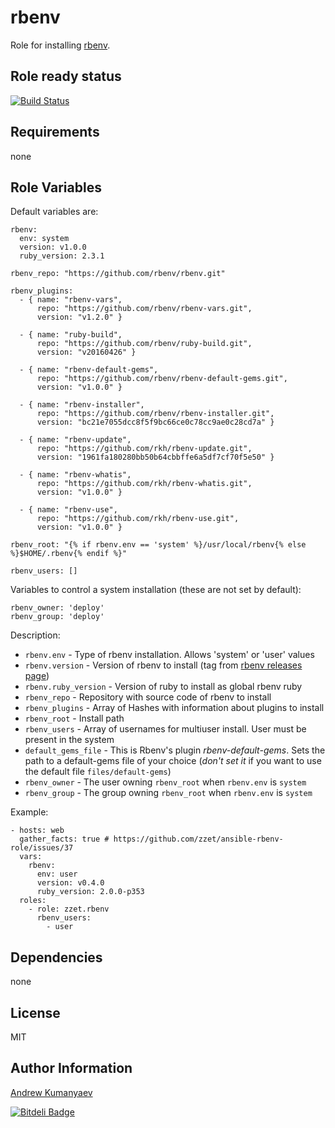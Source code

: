 rbenv
========

Role for installing [rbenv](https://github.com/sstephenson/rbenv).

Role ready status
------------

[![Build Status](https://travis-ci.org/zzet/ansible-rbenv-role.png?branch=master)](https://travis-ci.org/zzet/ansible-rbenv-role)

Requirements
------------

none

Role Variables
--------------

Default variables are:

    rbenv:
      env: system
      version: v1.0.0
      ruby_version: 2.3.1

    rbenv_repo: "https://github.com/rbenv/rbenv.git"

    rbenv_plugins:
      - { name: "rbenv-vars",
          repo: "https://github.com/rbenv/rbenv-vars.git",
          version: "v1.2.0" }

      - { name: "ruby-build",
          repo: "https://github.com/rbenv/ruby-build.git",
          version: "v20160426" }

      - { name: "rbenv-default-gems",
          repo: "https://github.com/rbenv/rbenv-default-gems.git",
          version: "v1.0.0" }

      - { name: "rbenv-installer",
          repo: "https://github.com/rbenv/rbenv-installer.git",
          version: "bc21e7055dcc8f5f9bc66ce0c78cc9ae0c28cd7a" }

      - { name: "rbenv-update",
          repo: "https://github.com/rkh/rbenv-update.git",
          version: "1961fa180280bb50b64cbbffe6a5df7cf70f5e50" }

      - { name: "rbenv-whatis",
          repo: "https://github.com/rkh/rbenv-whatis.git",
          version: "v1.0.0" }

      - { name: "rbenv-use",
          repo: "https://github.com/rkh/rbenv-use.git",
          version: "v1.0.0" }

    rbenv_root: "{% if rbenv.env == 'system' %}/usr/local/rbenv{% else %}$HOME/.rbenv{% endif %}"

    rbenv_users: []

Variables to control a system installation (these are not set by default):

    rbenv_owner: 'deploy'
    rbenv_group: 'deploy'

Description:

- ` rbenv.env ` - Type of rbenv installation. Allows 'system' or 'user' values
- ` rbenv.version ` - Version of rbenv to install (tag from [rbenv releases page](https://github.com/sstephenson/rbenv/releases))
- ` rbenv.ruby_version ` - Version of ruby to install as global rbenv ruby
- ` rbenv_repo ` - Repository with source code of rbenv to install
- ` rbenv_plugins ` - Array of Hashes with information about plugins to install
- ` rbenv_root ` - Install path
- ` rbenv_users ` - Array of usernames for multiuser install. User must be present in the system
- ` default_gems_file ` - This is Rbenv's plugin _rbenv-default-gems_. Sets the path to a default-gems file of your choice (_don't set it_ if you want to use the default file `files/default-gems`)
- ` rbenv_owner ` - The user  owning `rbenv_root` when `rbenv.env` is `system`
- ` rbenv_group ` - The group owning `rbenv_root` when `rbenv.env` is `system`

Example:

    - hosts: web
      gather_facts: true # https://github.com/zzet/ansible-rbenv-role/issues/37
      vars:
        rbenv:
          env: user
          version: v0.4.0
          ruby_version: 2.0.0-p353
      roles:
        - role: zzet.rbenv
          rbenv_users:
            - user

Dependencies
------------

none

License
-------

MIT

Author Information
------------------

[Andrew Kumanyaev](http://github.com/zzet)

[![Bitdeli Badge](https://d2weczhvl823v0.cloudfront.net/zzet/ansible-rbenv-role/trend.png)](https://bitdeli.com/free "Bitdeli Badge")

